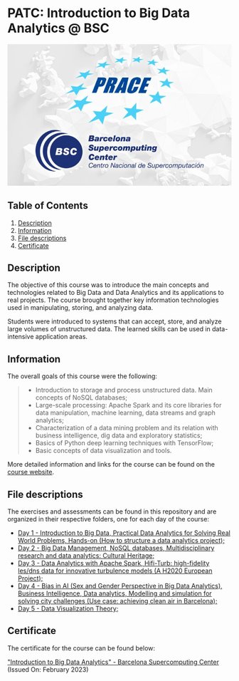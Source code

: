 # PATC: Introduction to Big Data Analytics @ BSC
<p align="center">
  <img src="images/banner.jpg">
</p>

## Table of Contents
1. [Description](#description)
2. [Information](#information)
3. [File descriptions](#files)
4. [Certificate](#certificate)

<a name="descripton"></a>
## Description

The objective of this course was to introduce the main concepts and technologies related to Big Data and Data Analytics and its applications to real projects.
The course brought together key information technologies used in manipulating, storing, and analyzing data.

Students were introduced to systems that can accept, store, and analyze large volumes of unstructured data. The learned skills can be used in data-intensive application areas.

<a name="information"></a>
## Information

The overall goals of this course were the following:
> - Introduction to storage and process unstructured data. Main concepts of NoSQL databases;
> - Large-scale processing: Apache Spark and its core libraries for data manipulation, machine learning, data streams and graph analytics;
> - Characterization of a data mining problem and its relation with business intelligence, dig data and exploratory statistics;
> - Basics of Python deep learning techniques with TensorFlow;
> - Basic concepts of data visualization and tools.

More detailed information and links for the course can be found on the [course website](https://events.prace-ri.eu/event/1472/).

<a name="files"></a>
## File descriptions

The exercises and assessments can be found in this repository and are organized in their respective folders, one for each day of the course:
- [Day 1 - Introduction to Big Data, Practical Data Analytics for Solving Real World Problems, Hands-on (How to structure a data analytics project);](https://github.com/HROlive/PATC-Big-Data-Analytics-BSC/tree/main/Day%201)
- [Day 2 - Big Data Management, NoSQL databases, Multidisciplinary research and data analytics: Cultural Heritage;](https://github.com/HROlive/PATC-Big-Data-Analytics-BSC/tree/main/Day%202)
- [Day 3 - Data Analytics with Apache Spark, Hifi-Turb: high-fidelity les/dns data for innovative turbulence models (A H2020 European Project);](https://github.com/HROlive/PATC-Big-Data-Analytics-BSC/tree/main/Day%203)
- [Day 4 - Bias in AI (Sex and Gender Perspective in Big Data Analytics), Business Intelligence, Data analytics, Modelling and simulation for solving city challenges (Use case: achieving clean air in Barcelona);](https://github.com/HROlive/PATC-Big-Data-Analytics-BSC/tree/main/Day%204)
- [Day 5 - Data Visualization Theory;](https://github.com/HROlive/PATC-Big-Data-Analytics-BSC/tree/main/Day%205)

<a name="certificate"></a>
## Certificate

The certificate for the course can be found below:

["Introduction to Big Data Analytics" - Barcelona Supercomputing Center](https://github.com/HROlive/PATC-Big-Data-Analytics-BSC/blob/main/images/Oliveira-Hugo_StatementParticipation_BigData23.pdf) (Issued On: February 2023)
